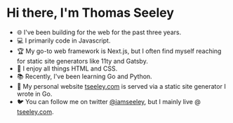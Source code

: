 # Hi there, I'm Thomas Seeley
- 🌐 I've been building for the web for the past three years.
- 💻 I primarily code in Javascript.
- 🏆 My go-to web framework is Next.js, but I often find myself reaching for static site generators like 11ty and Gatsby.
- 🎨 I enjoy all things HTML and CSS.
- 📚 Recently, I've been learning Go and Python. 
- 👤 My personal website [tseeley.com](https://tseeley.com/site/home) is served via a static site generator I wrote in Go.
- 🐦 You can follow me on twitter [@iamseeley](https://twitter.com/iamseeley), but I mainly live  @ [tseeley.com](https://tseeley.com/site/home). 
